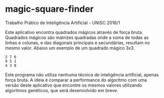 # magic-square-finder

Trabalho Prático de Inteligência Artificial - UNISC 2016/1

Este aplicativo encontra quadrados mágicos através de força bruta. Quadrados mágicos são matrizes quadradas onde
a soma de todas as linhas e colunas, e das diagonais principais e secundárias, resultam no mesmo valor. Abaixo
um exemplo de um quadrado mágico 3x3.

```
2 7 6
9 5 1
4 3 8
```

Este programa não utiliza nenhuma técnica de inteligência artificial, apenas força bruta. A ideia é comparar
a performance do algoritmo com uma versão deste aplicativo que encontre os mesmos valores utilizando algoritmos
genéticos, que será desenvolvido em breve.
